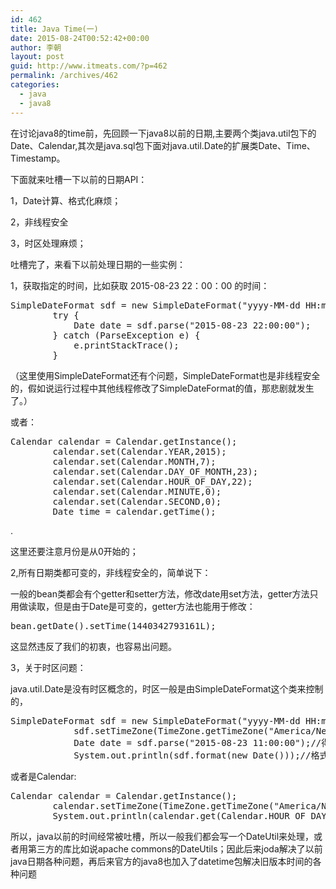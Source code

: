 ```yaml
---
id: 462
title: Java Time(一)
date: 2015-08-24T00:52:42+00:00
author: 李朝
layout: post
guid: http://www.itmeats.com/?p=462
permalink: /archives/462
categories:
  - java
  - java8
---
```

在讨论java8的time前，先回顾一下java8以前的日期,主要两个类java.util包下的Date、Calendar,其次是java.sql包下面对java.util.Date的扩展类Date、Time、Timestamp。
  
下面就来吐槽一下以前的日期API：
  
1，Date计算、格式化麻烦；
  
2，非线程安全
  
3，时区处理麻烦；
  
吐槽完了，来看下以前处理日期的一些实例：
  
1，获取指定的时间，比如获取 2015-08-23 22：00：00 的时间：

<pre class="brush: java; title: ; notranslate" title="">SimpleDateFormat sdf = new SimpleDateFormat("yyyy-MM-dd HH:mm:ss");
        try {
            Date date = sdf.parse("2015-08-23 22:00:00");
        } catch (ParseException e) {
            e.printStackTrace();
        }
</pre>

（这里使用SimpleDateFormat还有个问题，SimpleDateFormat也是非线程安全的，假如说运行过程中其他线程修改了SimpleDateFormat的值，那悲剧就发生了。）
  
或者：

<pre class="brush: java; title: ; notranslate" title="">Calendar calendar = Calendar.getInstance();
        calendar.set(Calendar.YEAR,2015);
        calendar.set(Calendar.MONTH,7);
        calendar.set(Calendar.DAY_OF_MONTH,23);
        calendar.set(Calendar.HOUR_OF_DAY,22);
        calendar.set(Calendar.MINUTE,0);
        calendar.set(Calendar.SECOND,0);
        Date time = calendar.getTime();
</pre>

.
  
这里还要注意月份是从0开始的；

2,所有日期类都可变的，非线程安全的，简单说下：
  
一般的bean类都会有个getter和setter方法，修改date用set方法，getter方法只用做读取，但是由于Date是可变的，getter方法也能用于修改：

<pre class="brush: java; title: ; notranslate" title="">bean.getDate().setTime(1440342793161L);
</pre>

这显然违反了我们的初衷，也容易出问题。

3，关于时区问题：
  
java.util.Date是没有时区概念的，时区一般是由SimpleDateFormat这个类来控制的，

<pre class="brush: java; title: ; notranslate" title="">SimpleDateFormat sdf = new SimpleDateFormat("yyyy-MM-dd HH:mm:ss");
            sdf.setTimeZone(TimeZone.getTimeZone("America/New_York"));
            Date date = sdf.parse("2015-08-23 11:00:00");//得到美国时间 date
            System.out.println(sdf.format(new Date()));//格式化为美国的当前时间
</pre>

或者是Calendar:

<pre class="brush: java; title: ; notranslate" title="">Calendar calendar = Calendar.getInstance();
        calendar.setTimeZone(TimeZone.getTimeZone("America/New_York"));
        System.out.println(calendar.get(Calendar.HOUR_OF_DAY));
</pre>

所以，java以前的时间经常被吐槽，所以一般我们都会写一个DateUtil来处理，或者用第三方的库比如说apache commons的DateUtils；因此后来joda解决了以前java日期各种问题，再后来官方的java8也加入了datetime包解决旧版本时间的各种问题